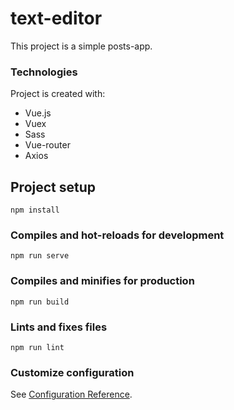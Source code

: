 # text-editor
This project is a simple posts-app.

### Technologies
Project is created with: 
* Vue.js
* Vuex
* Sass
* Vue-router
* Axios

## Project setup
```
npm install
```

### Compiles and hot-reloads for development
```
npm run serve
```

### Compiles and minifies for production
```
npm run build
```

### Lints and fixes files
```
npm run lint
```

### Customize configuration
See [Configuration Reference](https://cli.vuejs.org/config/).
